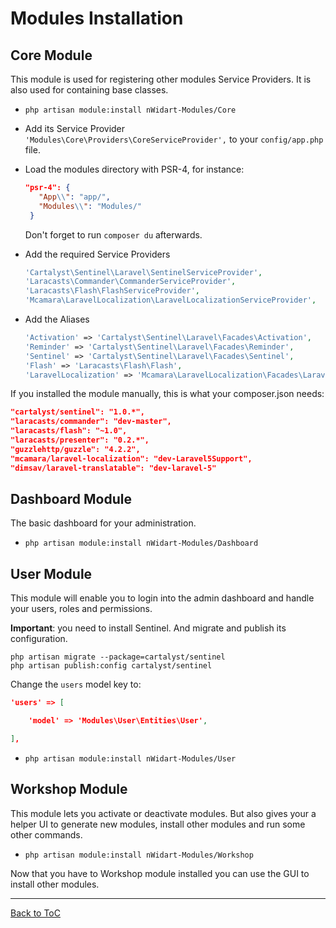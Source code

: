 # Modules Installation

## Core Module
This module is used for registering other modules Service Providers. It is also used for containing base classes. 

* `php artisan module:install nWidart-Modules/Core`
* Add its Service Provider `'Modules\Core\Providers\CoreServiceProvider',` to your `config/app.php` file.
* Load the modules directory with PSR-4, for instance:

   ``` json
   "psr-4": {
      "App\\": "app/",
      "Modules\\": "Modules/"
    }
    ```
	Don't forget to run `composer du` afterwards.

* Add the required Service Providers

  ``` php
  'Cartalyst\Sentinel\Laravel\SentinelServiceProvider',
  'Laracasts\Commander\CommanderServiceProvider',
  'Laracasts\Flash\FlashServiceProvider',
  'Mcamara\LaravelLocalization\LaravelLocalizationServiceProvider',
  ```
* Add the Aliases

  ``` php
  'Activation' => 'Cartalyst\Sentinel\Laravel\Facades\Activation',
  'Reminder' => 'Cartalyst\Sentinel\Laravel\Facades\Reminder',
  'Sentinel' => 'Cartalyst\Sentinel\Laravel\Facades\Sentinel',
  'Flash' => 'Laracasts\Flash\Flash',
  'LaravelLocalization' => 'Mcamara\LaravelLocalization\Facades\LaravelLocalization',
   ```
   
If you installed the module manually, this is what your composer.json needs:

``` json
"cartalyst/sentinel": "1.0.*",
"laracasts/commander": "dev-master",
"laracasts/flash": "~1.0",
"laracasts/presenter": "0.2.*",
"guzzlehttp/guzzle": "4.2.2",
"mcamara/laravel-localization": "dev-Laravel5Support",
"dimsav/laravel-translatable": "dev-laravel-5"
```

## Dashboard Module
The basic dashboard for your administration.

* `php artisan module:install nWidart-Modules/Dashboard`

## User Module

This module will enable you to login into the admin dashboard and handle your users, roles and permissions.

**Important**: you need to install Sentinel. And migrate and publish its configuration.

```
php artisan migrate --package=cartalyst/sentinel
php artisan publish:config cartalyst/sentinel
```

Change the `users` model key to:

``` json
'users' => [

	'model' => 'Modules\User\Entities\User',

],
```

* `php artisan module:install nWidart-Modules/User`




## Workshop Module
This module lets you activate or deactivate modules. But also gives your a helper UI to generate new modules, install other modules and run some other commands.

* `php artisan module:install nWidart-Modules/Workshop`


Now that you have to Workshop module installed you can use the GUI to install other modules.

***

[Back to ToC](../readme.md)